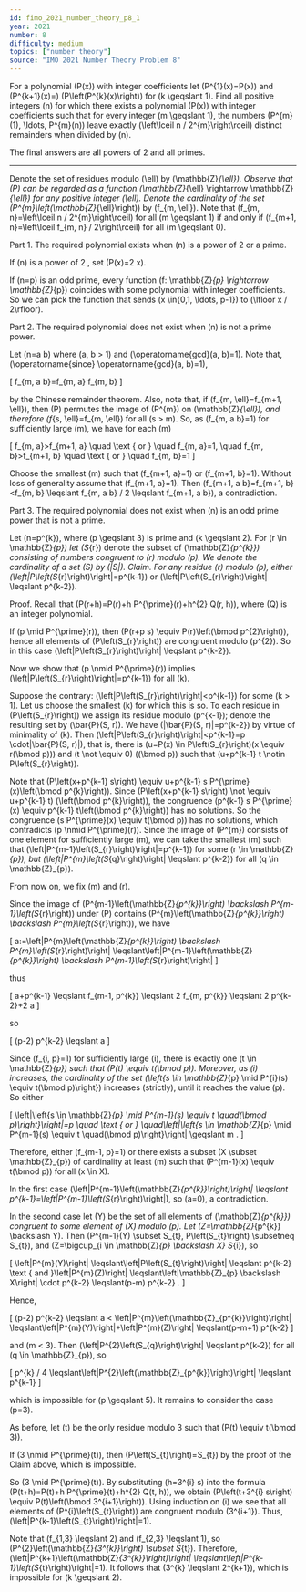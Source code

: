 ```yaml
---
id: fimo_2021_number_theory_p8_1
year: 2021
number: 8
difficulty: medium
topics: ["number theory"]
source: "IMO 2021 Number Theory Problem 8"
---
```


For a polynomial \(P(x)\) with integer coefficients let \(P^{1}(x)=P(x)\) and \(P^{k+1}(x)=\) \(P\left(P^{k}(x)\right)\) for \(k \geqslant 1\). Find all positive integers \(n\) for which there exists a polynomial \(P(x)\) with integer coefficients such that for every integer \(m \geqslant 1\), the numbers \(P^{m}(1), \ldots, P^{m}(n)\) leave exactly \(\left\lceil n / 2^{m}\right\rceil\) distinct remainders when divided by \(n\).

The final answers are all powers of 2 and all primes.

---
Denote the set of residues modulo \(\ell\) by \(\mathbb{Z}_{\ell}\). Observe that \(P\) can be regarded as a function \(\mathbb{Z}_{\ell} \rightarrow \mathbb{Z}_{\ell}\) for any positive integer \(\ell\). Denote the cardinality of the set \(P^{m}\left(\mathbb{Z}_{\ell}\right)\) by \(f_{m, \ell}\). Note that \(f_{m, n}=\left\lceil n / 2^{m}\right\rceil\) for all \(m \geqslant 1\) if and only if \(f_{m+1, n}=\left\lceil f_{m, n} / 2\right\rceil\) for all \(m \geqslant 0\).

Part 1. The required polynomial exists when \(n\) is a power of 2 or a prime.

If \(n\) is a power of 2 , set \(P(x)=2 x\).

If \(n=p\) is an odd prime, every function \(f: \mathbb{Z}_{p} \rightarrow \mathbb{Z}_{p}\) coincides with some polynomial with integer coefficients. So we can pick the function that sends \(x \in\{0,1, \ldots, p-1\}\) to \(\lfloor x / 2\rfloor\).

Part 2. The required polynomial does not exist when \(n\) is not a prime power.

Let \(n=a b\) where \(a, b > 1\) and \(\operatorname{gcd}(a, b)=1\). Note that, \(\operatorname{since} \operatorname{gcd}(a, b)=1\),

\[
f_{m, a b}=f_{m, a} f_{m, b}
\]

by the Chinese remainder theorem. Also, note that, if \(f_{m, \ell}=f_{m+1, \ell}\), then \(P\) permutes the image of \(P^{m}\) on \(\mathbb{Z}_{\ell}\), and therefore \(f_{s, \ell}=f_{m, \ell}\) for all \(s > m\). So, as \(f_{m, a b}=1\) for sufficiently large \(m\), we have for each \(m\)

\[
f_{m, a}>f_{m+1, a} \quad \text { or } \quad f_{m, a}=1, \quad f_{m, b}>f_{m+1, b} \quad \text { or } \quad f_{m, b}=1
\]

Choose the smallest \(m\) such that \(f_{m+1, a}=1\) or \(f_{m+1, b}=1\). Without loss of generality assume that \(f_{m+1, a}=1\). Then \(f_{m+1, a b}=f_{m+1, b}<f_{m, b} \leqslant f_{m, a b} / 2 \leqslant f_{m+1, a b}\), a contradiction.

Part 3. The required polynomial does not exist when \(n\) is an odd prime power that is not a prime.

Let \(n=p^{k}\), where \(p \geqslant 3\) is prime and \(k \geqslant 2\). For \(r \in \mathbb{Z}_{p}\) let \(S_{r}\) denote the subset of \(\mathbb{Z}_{p^{k}}\) consisting of numbers congruent to \(r\) modulo \(p\). We denote the cardinality of a set \(S\) by \(|S|\). Claim. For any residue \(r\) modulo \(p\), either \(\left|P\left(S_{r}\right)\right|=p^{k-1}\) or \(\left|P\left(S_{r}\right)\right| \leqslant p^{k-2}\).

Proof. Recall that \(P(r+h)=P(r)+h P^{\prime}(r)+h^{2} Q(r, h)\), where \(Q\) is an integer polynomial.

If \(p \mid P^{\prime}(r)\), then \(P(r+p s) \equiv P(r)\left(\bmod p^{2}\right)\), hence all elements of \(P\left(S_{r}\right)\) are congruent modulo \(p^{2}\). So in this case \(\left|P\left(S_{r}\right)\right| \leqslant p^{k-2}\).

Now we show that \(p \nmid P^{\prime}(r)\) implies \(\left|P\left(S_{r}\right)\right|=p^{k-1}\) for all \(k\).

Suppose the contrary: \(\left|P\left(S_{r}\right)\right|<p^{k-1}\) for some \(k > 1\). Let us choose the smallest \(k\) for which this is so. To each residue in \(P\left(S_{r}\right)\) we assign its residue modulo \(p^{k-1}\); denote the resulting set by \(\bar{P}(S, r)\). We have \(|\bar{P}(S, r)|=p^{k-2}\) by virtue of minimality of \(k\). Then \(\left|P\left(S_{r}\right)\right|<p^{k-1}=p \cdot|\bar{P}(S, r)|\), that is, there is \(u=P(x) \in P\left(S_{r}\right)(x \equiv r(\bmod p))\) and \(t \not \equiv 0\) \((\bmod p)\) such that \(u+p^{k-1} t \notin P\left(S_{r}\right)\).

Note that \(P\left(x+p^{k-1} s\right) \equiv u+p^{k-1} s P^{\prime}(x)\left(\bmod p^{k}\right)\). Since \(P\left(x+p^{k-1} s\right) \not \equiv u+p^{k-1} t\) \(\left(\bmod p^{k}\right)\), the congruence \(p^{k-1} s P^{\prime}(x) \equiv p^{k-1} t\left(\bmod p^{k}\right)\) has no solutions. So the congruence \(s P^{\prime}(x) \equiv t(\bmod p)\) has no solutions, which contradicts \(p \nmid P^{\prime}(r)\). Since the image of \(P^{m}\) consists of one element for sufficiently large \(m\), we can take the smallest \(m\) such that \(\left|P^{m-1}\left(S_{r}\right)\right|=p^{k-1}\) for some \(r \in \mathbb{Z}_{p}\), but \(\left|P^{m}\left(S_{q}\right)\right| \leqslant p^{k-2}\) for all \(q \in \mathbb{Z}_{p}\).

From now on, we fix \(m\) and \(r\).

Since the image of \(P^{m-1}\left(\mathbb{Z}_{p^{k}}\right) \backslash P^{m-1}\left(S_{r}\right)\) under \(P\) contains \(P^{m}\left(\mathbb{Z}_{p^{k}}\right) \backslash P^{m}\left(S_{r}\right)\), we have

\[
a:=\left|P^{m}\left(\mathbb{Z}_{p^{k}}\right) \backslash P^{m}\left(S_{r}\right)\right| \leqslant\left|P^{m-1}\left(\mathbb{Z}_{p^{k}}\right) \backslash P^{m-1}\left(S_{r}\right)\right|
\]

thus

\[
a+p^{k-1} \leqslant f_{m-1, p^{k}} \leqslant 2 f_{m, p^{k}} \leqslant 2 p^{k-2}+2 a
\]

so

\[
(p-2) p^{k-2} \leqslant a
\]

Since \(f_{i, p}=1\) for sufficiently large \(i\), there is exactly one \(t \in \mathbb{Z}_{p}\) such that \(P(t) \equiv t(\bmod p)\). Moreover, as \(i\) increases, the cardinality of the set \(\left\{s \in \mathbb{Z}_{p} \mid P^{i}(s) \equiv t(\bmod p)\right\}\) increases (strictly), until it reaches the value \(p\). So either

\[
\left|\left\{s \in \mathbb{Z}_{p} \mid P^{m-1}(s) \equiv t \quad(\bmod p)\right\}\right|=p \quad \text { or } \quad\left|\left\{s \in \mathbb{Z}_{p} \mid P^{m-1}(s) \equiv t \quad(\bmod p)\right\}\right| \geqslant m .
\]

Therefore, either \(f_{m-1, p}=1\) or there exists a subset \(X \subset \mathbb{Z}_{p}\) of cardinality at least \(m\) such that \(P^{m-1}(x) \equiv t(\bmod p)\) for all \(x \in X\).

In the first case \(\left|P^{m-1}\left(\mathbb{Z}_{p^{k}}\right)\right| \leqslant p^{k-1}=\left|P^{m-1}\left(S_{r}\right)\right|\), so \(a=0\), a contradiction.

In the second case let \(Y\) be the set of all elements of \(\mathbb{Z}_{p^{k}}\) congruent to some element of \(X\) modulo \(p\). Let \(Z=\mathbb{Z}_{p^{k}} \backslash Y\). Then \(P^{m-1}(Y) \subset S_{t}, P\left(S_{t}\right) \subsetneq S_{t}\), and \(Z=\bigcup_{i \in \mathbb{Z}_{p} \backslash X} S_{i}\), so

\[
\left|P^{m}(Y)\right| \leqslant\left|P\left(S_{t}\right)\right| \leqslant p^{k-2} \text { and }\left|P^{m}(Z)\right| \leqslant\left|\mathbb{Z}_{p} \backslash X\right| \cdot p^{k-2} \leqslant(p-m) p^{k-2} .
\]

Hence,

\[
(p-2) p^{k-2} \leqslant a < \left|P^{m}\left(\mathbb{Z}_{p^{k}}\right)\right| \leqslant\left|P^{m}(Y)\right|+\left|P^{m}(Z)\right| \leqslant(p-m+1) p^{k-2}
\]

and \(m < 3\). Then \(\left|P^{2}\left(S_{q}\right)\right| \leqslant p^{k-2}\) for all \(q \in \mathbb{Z}_{p}\), so

\[
p^{k} / 4 \leqslant\left|P^{2}\left(\mathbb{Z}_{p^{k}}\right)\right| \leqslant p^{k-1}
\]

which is impossible for \(p \geqslant 5\). It remains to consider the case \(p=3\).

As before, let \(t\) be the only residue modulo 3 such that \(P(t) \equiv t(\bmod 3)\).

If \(3 \nmid P^{\prime}(t)\), then \(P\left(S_{t}\right)=S_{t}\) by the proof of the Claim above, which is impossible.

So \(3 \mid P^{\prime}(t)\). By substituting \(h=3^{i} s\) into the formula \(P(t+h)=P(t)+h P^{\prime}(t)+h^{2} Q(t, h)\), we obtain \(P\left(t+3^{i} s\right) \equiv P(t)\left(\bmod 3^{i+1}\right)\). Using induction on \(i\) we see that all elements of \(P^{i}\left(S_{t}\right)\) are congruent modulo \(3^{i+1}\). Thus, \(\left|P^{k-1}\left(S_{t}\right)\right|=1\).

Note that \(f_{1,3} \leqslant 2\) and \(f_{2,3} \leqslant 1\), so \(P^{2}\left(\mathbb{Z}_{3^{k}}\right) \subset S_{t}\). Therefore, \(\left|P^{k+1}\left(\mathbb{Z}_{3^{k}}\right)\right| \leqslant\left|P^{k-1}\left(S_{t}\right)\right|=1\). It follows that \(3^{k} \leqslant 2^{k+1}\), which is impossible for \(k \geqslant 2\).
